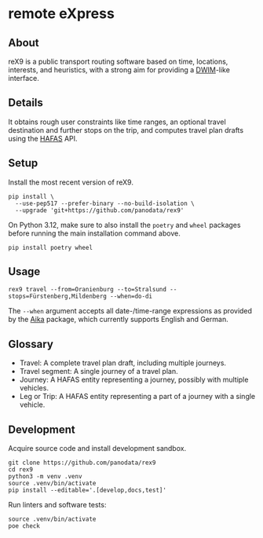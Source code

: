 # remote eXpress


## About

reX9 is a public transport routing software based on time, locations, interests,
and heuristics, with a strong aim for providing a [DWIM]-like interface.


## Details

It obtains rough user constraints like time ranges, an optional travel destination
and further stops on the trip, and computes travel plan drafts using the [HAFAS] API.


## Setup

Install the most recent version of reX9.
```shell
pip install \
  --use-pep517 --prefer-binary --no-build-isolation \
  --upgrade 'git+https://github.com/panodata/rex9'
```

On Python 3.12, make sure to also install the `poetry` and `wheel` packages
before running the main installation command above.
```shell
pip install poetry wheel
```


## Usage

```shell
rex9 travel --from=Oranienburg --to=Stralsund --stops=Fürstenberg,Mildenberg --when=do-di
```

The `--when` argument accepts all date-/time-range expressions as provided by the [Aika]
package, which currently supports English and German.


## Glossary

- Travel: A complete travel plan draft, including multiple journeys.
- Travel segment: A single journey of a travel plan.
- Journey: A HAFAS entity representing a journey, possibly with multiple vehicles.
- Leg or Trip: A HAFAS entity representing a part of a journey with a single vehicle.


## Development

Acquire source code and install development sandbox.
```shell
git clone https://github.com/panodata/rex9
cd rex9
python3 -m venv .venv
source .venv/bin/activate
pip install --editable='.[develop,docs,test]'
```

Run linters and software tests:
```shell
source .venv/bin/activate
poe check
```


[Aika]: https://github.com/panodata/aika
[DWIM]: https://en.wikipedia.org/wiki/DWIM
[HAFAS]: https://de.wikipedia.org/wiki/HAFAS
